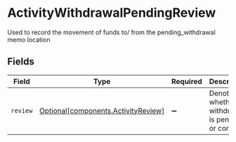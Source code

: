 # ActivityWithdrawalPendingReview

Used to record the movement of funds to/ from the pending_withdrawal memo location


## Fields

| Field                                                                            | Type                                                                             | Required                                                                         | Description                                                                      | Example                                                                          |
| -------------------------------------------------------------------------------- | -------------------------------------------------------------------------------- | -------------------------------------------------------------------------------- | -------------------------------------------------------------------------------- | -------------------------------------------------------------------------------- |
| `review`                                                                         | [Optional[components.ActivityReview]](../../models/components/activityreview.md) | :heavy_minus_sign:                                                               | Denotes whether the withdrawal is pending or complete                            | REVIEW_STATE_PENDING                                                             |